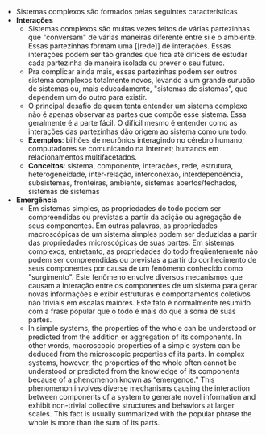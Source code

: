 - Sistemas complexos são formados pelas seguintes características
- **Interações**
	- Sistemas complexos são muitas vezes feitos de várias partezinhas que "conversam" de várias maneiras diferente entre si e o ambiente. Essas partezinhas formam uma [[rede]] de interações. Essas interações podem ser tão grandes que fica até difíceis de estudar cada partezinha de maneira isolada ou prever o seu futuro.
	- Pra complicar ainda mais, essas partezinhas podem ser outros sistema complexos totalmente novos, levando a um grande surubão de sistemas ou, mais educadamente, "sistemas de sistemas", que dependem um do outro para existir.
	- O principal desafio de quem tenta entender um sistema complexo não é apenas observar as partes que compõe esse sistema. Essa geralmente é a parte fácil. O difícil mesmo é entender como as interações das partezinhas dão origem ao sistema como um todo.
	- **Exemplos**: bilhões de neurônios interagindo no cérebro humano; computadores se comunicando na Internet; humanos em relacionamentos multifacetados.
	- **Conceitos**: sistema, componente, interações, rede, estrutura, heterogeneidade, inter-relação, interconexão, interdependência, subsistemas, fronteiras, ambiente, sistemas abertos/fechados, sistemas de sistemas
- **Emergência**
	- Em sistemas simples, as propriedades do todo podem ser compreendidas ou previstas a partir da adição ou agregação de seus componentes. Em outras palavras, as propriedades macroscópicas de um sistema simples podem ser deduzidas a partir das propriedades microscópicas de suas partes. Em sistemas complexos, entretanto, as propriedades do todo freqüentemente não podem ser compreendidas ou previstas a partir do conhecimento de seus componentes por causa de um fenômeno conhecido como "surgimento". Este fenômeno envolve diversos mecanismos que causam a interação entre os componentes de um sistema para gerar novas informações e exibir estruturas e comportamentos coletivos não triviais em escalas maiores. Este fato é normalmente resumido com a frase popular que o todo é mais do que a soma de suas partes.
	- In simple systems, the properties of the whole can be understood or predicted from the addition or aggregation of its components. In other words, macroscopic properties of a simple system can be deduced from the microscopic properties of its parts. In complex systems, however, the properties of the whole often cannot be understood or predicted from the knowledge of its components because of a phenomenon known as “emergence.” This phenomenon involves diverse mechanisms causing the interaction between components of a system to generate novel information and exhibit non-trivial collective structures and behaviors at larger scales. This fact is usually summarized with the popular phrase the whole is more than the sum of its parts.